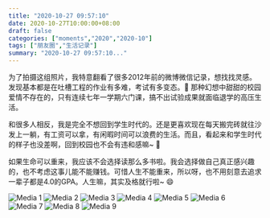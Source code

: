 ```yaml
---
title: "2020-10-27 09:57:10"
date: 2020-10-27T10:00:00+08:00
draft: false
categories: ["moments","2020","2020-10"]
tags: ["朋友圈","生活记录"]
summary: "2020-10-27 09:57:10..."
---
```


为了拍摄这组照片，我特意翻看了很多2012年前的微博微信记录，想找找灵感。发现基本都是在吐槽工程的作业有多难，考试有多变态。🤣 那种幻想中甜甜的校园爱情不存在的，只有连续七年一学期六门课，搞不出试验成果就面临退学的高压生活。

和很多人相反，我是完全不想回到学生时代的。还是更喜欢现在每天搬完砖就往沙发上一躺，有工资可以拿，有闲暇时间可以浪费的生活。而且，看起来和学生时代的样子也没差啊，回到校园也不会有违和感嘛~ 🥰

如果生命可以重来，我应该不会选择读那么多书啦。我会选择做自己真正感兴趣的，也不考虑这事儿能不能赚钱。可惜人生不能重来，所以呀，也不用刻意去追求一辈子都是4.0的GPA。人生嘛，其实及格就行啦~ 😄

![Media 1](/Moments/photos/2020-10-27/202010270957100.jpg)
![Media 2](/Moments/photos/2020-10-27/202010270957101.jpg)
![Media 3](/Moments/photos/2020-10-27/202010270957102.jpg)
![Media 4](/Moments/photos/2020-10-27/202010270957103.jpg)
![Media 5](/Moments/photos/2020-10-27/202010270957104.jpg)
![Media 6](/Moments/photos/2020-10-27/202010270957105.jpg)
![Media 7](/Moments/photos/2020-10-27/202010270957106.jpg)
![Media 8](/Moments/photos/2020-10-27/202010270957107.jpg)
![Media 9](/Moments/photos/2020-10-27/202010270957108.jpg)

